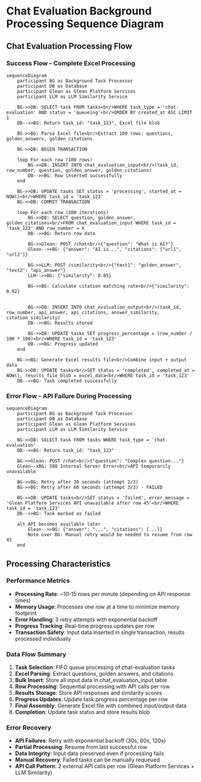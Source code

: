 # Chat Evaluation Background Processing Sequence Diagram

## Chat Evaluation Processing Flow

### Success Flow - Complete Excel Processing
```mermaid
sequenceDiagram
    participant BG as Background Task Processor
    participant DB as Database
    participant Glean as Glean Platform Services
    participant LLM as LLM Similarity Service
    
    BG->>DB: SELECT task FROM tasks<br/>WHERE task_type = 'chat-evaluation' AND status = 'queueing'<br/>ORDER BY created_at ASC LIMIT 1
    DB-->>BG: Return task_id: "task_123", Excel file blob
    
    BG->>BG: Parse Excel file<br/>Extract 100 rows: questions, golden_answers, golden_citations
    
    BG->>DB: BEGIN TRANSACTION
    
    loop For each row (100 rows)
        BG->>DB: INSERT INTO chat_evaluation_input<br/>(task_id, row_number, question, golden_answer, golden_citations)
        DB-->>BG: Row inserted successfully
    end
    
    BG->>DB: UPDATE tasks SET status = 'processing', started_at = NOW()<br/>WHERE task_id = 'task_123'
    BG->>DB: COMMIT TRANSACTION
    
    loop For each row (100 iterations)
        BG->>DB: SELECT question, golden_answer, golden_citations<br/>FROM chat_evaluation_input WHERE task_id = 'task_123' AND row_number = X
        DB-->>BG: Return row data
        
        BG->>Glean: POST /chat<br/>{"question": "What is AI?"}
        Glean-->>BG: {"answer": "AI is...", "citations": ["url1", "url2"]}
        
        BG->>LLM: POST /similarity<br/>{"text1": "golden_answer", "text2": "api_answer"}
        LLM-->>BG: {"similarity": 0.85}
        
        BG->>BG: Calculate citation matching rate<br/>{"similarity": 0.92}

        
        BG->>DB: INSERT INTO chat_evaluation_output<br/>(task_id, row_number, api_answer, api_citations, answer_similarity, citation_similarity)
        DB-->>BG: Results stored
        
        BG->>DB: UPDATE tasks SET progress_percentage = (row_number / 100 * 100)<br/>WHERE task_id = 'task_123'
        DB-->>BG: Progress updated
    end
    
    BG->>BG: Generate Excel results file<br/>Combine input + output data
    BG->>DB: UPDATE tasks<br/>SET status = 'completed', completed_at = NOW(), results_file_blob = excel_data<br/>WHERE task_id = 'task_123'
    DB-->>BG: Task completed successfully
```

### Error Flow - API Failure During Processing
```mermaid
sequenceDiagram
    participant BG as Background Task Processor
    participant DB as Database
    participant Glean as Glean Platform Services
    participant LLM as LLM Similarity Service
    
    BG->>DB: SELECT task FROM tasks WHERE task_type = 'chat-evaluation'
    DB-->>BG: Return task_id: "task_123"
    
    BG->>Glean: POST /chat<br/>{"question": "Complex question..."}
    Glean--xBG: 500 Internal Server Error<br/>API temporarily unavailable
    
    BG->>BG: Retry after 30 seconds (attempt 2/3)
    BG->>BG: Retry after 60 seconds (attempt 3/3) - FAILED
    
    BG->>DB: UPDATE tasks<br/>SET status = 'failed', error_message = 'Glean Platform Services API unavailable after row 45'<br/>WHERE task_id = 'task_123'
    DB-->>BG: Task marked as failed
    
    alt API becomes available later
        Glean-->>BG: {"answer": "...", "citations": [...]}
        Note over BG: Manual retry would be needed to resume from row 45
    end
```

## Processing Characteristics

### Performance Metrics
- **Processing Rate**: ~10-15 rows per minute (depending on API response times)
- **Memory Usage**: Processes one row at a time to minimize memory footprint
- **Error Handling**: 3 retry attempts with exponential backoff
- **Progress Tracking**: Real-time progress updates per row
- **Transaction Safety**: Input data inserted in single transaction, results processed individually

### Data Flow Summary
1. **Task Selection**: FIFO queue processing of chat-evaluation tasks
2. **Excel Parsing**: Extract questions, golden answers, and citations  
3. **Bulk Insert**: Store all input data in chat_evaluation_input table
4. **Row Processing**: Sequential processing with API calls per row
5. **Results Storage**: Store API responses and similarity scores
6. **Progress Updates**: Update task progress percentage per row
7. **Final Assembly**: Generate Excel file with combined input/output data
8. **Completion**: Update task status and store results blob

### Error Recovery
- **API Failures**: Retry with exponential backoff (30s, 60s, 120s)
- **Partial Processing**: Resume from last successful row
- **Data Integrity**: Input data preserved even if processing fails  
- **Manual Recovery**: Failed tasks can be manually requeued
- **API Call Pattern**: 2 external API calls per row (Glean Platform Services + LLM Similarity)
